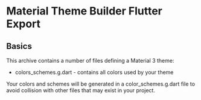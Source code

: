 
# Material Theme Builder Flutter Export

## Basics

This archive contains a number of files defining a Material 3 theme:

* colors_schemes.g.dart        - contains all colors used by your theme

Your colors and schemes will be generated in a color_schemes.g.dart file to avoid collision
with other files that may exist in your project.
